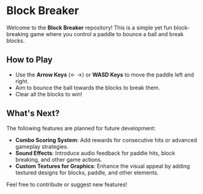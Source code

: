 # Block Breaker

Welcome to the **Block Breaker** repository! This is a simple yet fun block-breaking game where you control a paddle to bounce a ball and break blocks.

## How to Play

- Use the **Arrow Keys** (← →) or **WASD Keys** to move the paddle left and right.
- Aim to bounce the ball towards the blocks to break them.
- Clear all the blocks to win!

## What's Next?

The following features are planned for future development:
- **Combo Scoring System**: Add rewards for consecutive hits or advanced gameplay strategies.
- **Sound Effects**: Introduce audio feedback for paddle hits, block breaking, and other game actions.
- **Custom Textures for Graphics**: Enhance the visual appeal by adding textured designs for blocks, paddle, and other elements.

Feel free to contribute or suggest new features!
